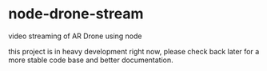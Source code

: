 node-drone-stream
=================

video streaming of AR Drone using node

this project is in heavy development right now, please check back later for a more stable code base and better documentation.
